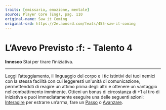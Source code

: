 ```yaml
---
traits: [emissario, emozione, mentale]
source: Player Core (Eng), pag. 110
original-name: Saw it Coming
original-srd: https://2e.aonsrd.com/feats/455-saw-it-coming
---
```


# L’Avevo Previsto :f: - Talento 4

**Innesco** Stai per tirare l’iniziativa.

---

Leggi l’atteggiamento, il linguaggio del corpo e i tic istintivi dei tuoi nemici
con la stessa facilità con cui leggeresti un'unità di comunicazione,
permettendoti di reagire un attimo prima degli altri e ottenere un vantaggio nel
combattimento imminente. Ottieni un bonus di circostanza di +1 al tiro di
iniziativa e puoi immediatamente eseguire una delle seguenti azioni:
[Interagire](/azioni/interagire) per estrarre un’arma, fare un
[Passo](/azioni/passo) o [Avanzare](/azioni/avanzare).

